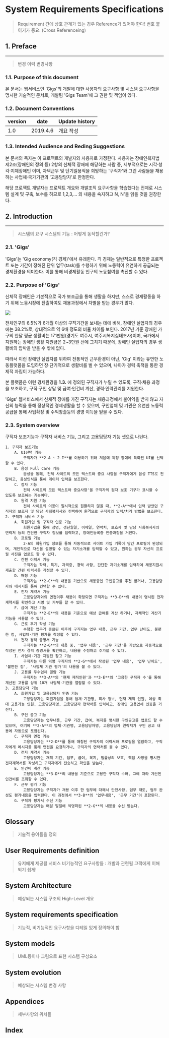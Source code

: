 # System Requirements Specifications #

> Requirement 간에 상호 관계가 있는 경우 Reference가 있어야 한다!
> 번호 붙이기가 중요. (Cross Referenceing)

## 1. Preface
_ _ _

> 변경 이력
> 변경사항

### 1.1. Purpose of this document

본 문서는 웹서비스인 'Gigs'의 개발에 대한 사용자의 요구사항 및 시스템 요구사항을 명시한 기술적인 문서로, 개발팀 'Gigs Team'에 그 권한 및 책임이 있다.

### 1.2. Document Conventions


version | date | Update history
---------|----------|---------
1.0 | 2019.4.6 | 개요 작성


### 1.3. Intended Audience and Reding Suggestions

본 문서의 독자는 이 프로젝트의 개발자와 사용자로 가정한다. 사용자는 장애인복지법 제2조(장애인의 정의 등) 2항의 신체적 장애에 해당하는 사람 중, 세부적으로는 시각·청각·지체장애인 이며, 자택근무 및 단기일용직을 희망하는 '구직자'와 그런 사람들을 채용하는 사업체·국가기관의 '고용담당자'로 한정한다.  

해당 프로젝트 개발자는 프로젝트 개요와 개발조직 요구사항을 학습했다는 전제로 시스템 설계 및 구축, 보수를 하므로 1,2,3,... 의 내용을 숙지하고 N, N'을 읽을 것을 권장한다.

## 2. Introduction
_ _ _

> 시스템의 요구
> 시스템의 기능 : 어떻게 동작할건가?

### 2.1. 'Gigs'

'Gigs'는 'Gig economy(긱 경제)'에서 유래한다. 긱 경제는 일반적으로 특정한 프로젝트 또는 기간이 정해진 단위 업무(task)를 수행하기 위해 노동력이 유연하게 공급되는 경제환경을 의미한다. 이를 통해 비경제활동 인구의 노동참여를 촉진할 수 있다.   

### 2.2. Purpose of 'Gigs'

신체적 장애인은 기본적으로 국가 보조금을 통해 생활을 하지만, 스스로 경제활동을 하기 위해 노동시장에 진출하여도 채용과정에서 차별을 받는 경우가 많다.  

![](https://imgur.com/AZD2UDK.png)

전체인구의 6.5%가 6개월 이상의 구직기간을 보내는 데에 비해, 장애인 실업자의 경우에는 38.2%로, 상대적으로 약 6배 정도의 비율 차이를 보인다. 2017년 기준 장애인 가구의 한달 평균 생활비는 171만원(경기도 여주시, 여주시복지실태조사)이며, 국가에서 지원하는 장애인 생활 지원금은 2~3만원 선에 그치기 때문에, 장애인 실업자의 경우 생활비의 압박을 받을 수 밖에 없다.  

따라서 이런 장애인 실업자를 위하여 전통적인 근무환경이 아닌, 'Gig' 이라는 유연한 노동플랫폼을 도입하면 장·단기적으로 생활비를 벌 수 있으며, 나아가 경력 축적을 통한 경제적 자립이 가능하다.  

본 플랫폼은 이런 경제환경을 **1.3.** 에 정의된 구직자가 누릴 수 있도록, 구직·채용 과정을 보조하고, 구직·구인 상담 및 급여·인건비 계산, 경력·인력관리를 지원한다.  

'Gigs' 웹서비스에서 신체적 장애를 가진 구직자는 채용과정에서 불이익을 받지 않고 자신의 능력을 통해 정상적인 경제생활을 할 수 있으며, 구인업체 및 기관은 유연한 노동력 공급을 통해 사업확장 및 수익창출등의 경영 이득을 얻을 수 있다.  

### 2.3. System overview

구직자 보조기능과 구직자 서비스 기능, 그리고 고용담당자 기능 셋으로 나뉜다.

```
1. 구직자 보조기능
    A. UI선택 기능
        구직자가 **2-A ~ 2-I**를 이용하기 위해 처음에 특정 장애에 특화된 UI를 선택할 수 있다.
    B. 음성 Full Care 기능
        음성을 통해, 전체 사이트의 모든 텍스트와 중요 사항을 구직자에게 음성 TTS로 전달하고, 음성인식을 통해 데이터 입력을 보조한다.
    C. 점자 기능
        전체 사이트의 모든 텍스트와 중요사항'을 구직자의 점자 보조 기구가 표시할 수 있도록 보조하는 기능이다.
    D. 원격 지원 기능
        전체 사이트의 이용이 일시적으로 원활하지 않을 때, **2-A**에서 입력 받았던 구직자의 보호자 및 담당 사회복지사와 컨택하여 원격으로 구직자의 입력/처리 방법을 보조한다.
2. 구직자 서비스 기능
    A. 회원가입 및 구직자 인증 기능
        회원가입을 통해 성명, 생년월일, 이메일, 연락처, 보호자 및 담당 사회복지사의 연락처 등의 간단한 구직자 정보를 입력하고, 장애인등록증 인증과정을 거친다.
    B. 프로필 기능
        2-A의 회원가입 정보를 통해 자동적으로 사이트 가입 기록이 담긴 프로필이 완성되며, 개인적으로 자신을 설명할 수 있는 자기소개를 입력할 수 있고, 원하는 경우 자신의 프로필 사진을 업로드 할 수 있다.
    C. 간편 이력서 기능
        구직자는 학력, 특기, 자격증, 경력 사항, 간단한 자기소개를 입력하여 채용지원시 제출할 간편 이력서를 작성할 수 있다.
    D. 매칭 기능
        구직자는 **2-C**의 내용을 기반으로 채용중인 구인공고를 추천 받거나, 고용담당자와 메시지를 통해 컨택할 수 있다.
    E. 전자 계약서 기능
        고용담당자와의 면접이후 채용이 확정되면 구직자는 **3-D**의 내용이 명시된 전자 계약서를 확인하고 서명 및 거부를 할 수 있다.  
    F. 급여 계산 기능
        구직자는 **2-E**의 내용을 기준으로 예상 급여를 계산 하거나, 자체적인 계산기 기능을 사용할 수 있다.  
    G. 근로 후기 작성 기능
        수행한 업무가 종료된 이후에 구직자는 업무 내용, 근무 기간, 업무 난이도, 불편한 점, 사업체·기관 평가를 작성할 수 있다.
    H. 전자 경력 증명서 기능
        구직자는 **2-G**의 내용 중, '업무 내용', '근무 기간'을 기반으로 자동적으로 작성된 전자 경력 증명서를 확인하고, 내용을 수정하고 추가할 수 있다.
    I. 사업체·기관 지원전 참고 기능
        구직자는 다른 익명 구직자의 **2-G**에서 작성된 '업무 내용', '업무 난이도', '불편한 점', '사업체 기관 평가'의 내용을 볼 수 있다. 
    J. 고용률 우수업체 열람 기능
        구직자는 **3-A**의 '현재 재직인원'과 **3-E**의 '고용한 구직자 수'를 통해 계산된 고용률 상위 10개 사업체·기관을 열람할 수 있다.
3. 고용담당자 기능
    A. 회원가입 및 고용담당자 인증 기능
        고용담당자는 회원가입을 통해 업체·기관명, 회사 정보, 현재 재직 인원, 예상 최대 고용가능 인원, 고용담당자명, 고용당담자 연락처를 입력하고, 장애인 고용업체 인증을 거친다.
    B. 구인 공고 기능
        고용담당자는 업무내용, 근무 기간, 급여, 복지를 명시한 구인공고를 업로드 할 수 있으며, 여기에 **2-A**의 업체·기관명, 고용담당자명, 고용당담자 연락처가 구인 공고 내용에 자동으로 포함된다.
    C. 구직자 면접 기능
        고용담당자는 **2-D**를 통해 매칭된 구직자의 이력서와 프로필을 열람하고, 구직자에게 메시지를 통해 면접을 요청하거나, 구직자의 연락처를 볼 수 있다.  
    D. 전자 계약서 기능
        고용담당자는 재직 기간, 업무, 급여, 복지, 법률상의 보호, 책임 사항을 명시한 전자계약서를 작성하고 구직자에게 전송하고 확인을 받는다.
    E. 인건비 계산 기능
        고용담당자는 **3-D**의 내용을 기준으로 고용한 구직자 수와, 그에 따라 계산된 인건비를 조회할 수 있다.
    F. 근무 평가 기능
        고용담당자는 구직자가 채용 이후 한 업무에 대해서 안전사항, 업무 태도, 업무 완성도 평가내용을 입력한다. 이 과정에서 **3-B**의 '업무내용', '근무 기간'이 포함된다.
    G. 구직자 평가서 수신 기능
        고용담당자는 매달 말일에 익명화된 **2-G**의 내용을 수신 받는다.
```

## Glossary

> 기술적 용어들을 정의



## User Requirements definition

> 유저에게 제공될 서비스
> 비기능적인 요구사항들 : 개발과 관련됨
> 고객에게 이해되기 쉽게!

## System Architecture

> 예상되는 시스템 구조의 High-Level 개요

## System requirements specification

> 기능적, 비기능적인 요구사항을 디테일 있게 정의해야 함

## System models

> UML등이나 그림으로 표현
> 시스템 구성요소

## System evolution

> 예상되는 시스템 변경 사항

## Appendices

> 세부사항의 위치들

## Index
